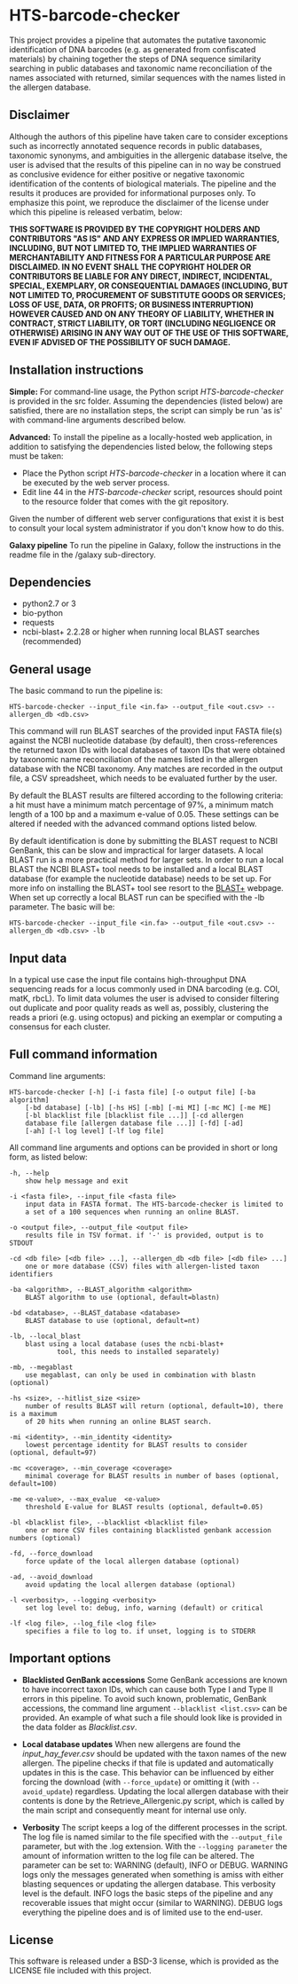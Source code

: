 HTS-barcode-checker
===================

This project provides a pipeline that automates the putative taxonomic identification of DNA 
barcodes (e.g. as generated from confiscated materials) by chaining together the steps of DNA 
sequence similarity searching in public databases and taxonomic name reconciliation of the 
names associated with returned, similar sequences with the names listed in the allergen database.

Disclaimer
----------

Although the authors of this pipeline have taken care to consider exceptions such as 
incorrectly annotated sequence records in public databases, taxonomic synonyms, and 
ambiguities in the allergenic database itselve, the user is advised that the results of 
this pipeline can in no way be construed as conclusive evidence for either positive or
negative taxonomic identification of the contents of biological materials. The pipeline
and the results it produces are provided for informational purposes only. To emphasize
this point, we reproduce the disclaimer of the license under which this pipeline is 
released verbatim, below:

**THIS SOFTWARE IS PROVIDED BY THE COPYRIGHT HOLDERS AND CONTRIBUTORS "AS IS" AND ANY
EXPRESS OR IMPLIED WARRANTIES, INCLUDING, BUT NOT LIMITED TO, THE IMPLIED WARRANTIES OF 
MERCHANTABILITY AND FITNESS FOR A PARTICULAR PURPOSE ARE DISCLAIMED. IN NO EVENT SHALL 
THE COPYRIGHT HOLDER OR CONTRIBUTORS BE LIABLE FOR ANY DIRECT, INDIRECT, INCIDENTAL, 
SPECIAL, EXEMPLARY, OR CONSEQUENTIAL DAMAGES (INCLUDING, BUT NOT LIMITED TO, PROCUREMENT 
OF SUBSTITUTE GOODS OR SERVICES; LOSS OF USE, DATA, OR PROFITS; OR BUSINESS INTERRUPTION) 
HOWEVER CAUSED AND ON ANY THEORY OF LIABILITY, WHETHER IN CONTRACT, STRICT LIABILITY, OR 
TORT (INCLUDING NEGLIGENCE OR OTHERWISE) ARISING IN ANY WAY OUT OF THE USE OF THIS 
SOFTWARE, EVEN IF ADVISED OF THE POSSIBILITY OF SUCH DAMAGE.**

Installation instructions
-------------------------

**Simple:** For command-line usage, the Python script _HTS-barcode-checker_ is provided in 
the src folder. Assuming the dependencies (listed below) are satisfied, there are no 
installation steps, the script can simply be run 'as is' with command-line arguments 
described below.

**Advanced:** To install the pipeline as a locally-hosted web application, in addition to 
satisfying the dependencies listed below, the following steps must be taken:

* Place the Python script _HTS-barcode-checker_ in a location where it can be executed by
the web server process.
* Edit line 44 in the _HTS-barcode-checker_ script, resources should point to the
resource folder that comes with the git repository.

Given the number of different web server configurations that exist it is best to consult 
your local system administrator if you don't know how to do this.

**Galaxy pipeline** To run the pipeline in Galaxy, follow the instructions in the readme
file in the /galaxy sub-directory.

Dependencies
------------

* python2.7 or 3
* bio-python
* requests
* ncbi-blast+ 2.2.28 or higher when running local BLAST searches (recommended)

General usage
-------------

The basic command to run the pipeline is:

`HTS-barcode-checker --input_file <in.fa> --output_file <out.csv> --allergen_db <db.csv>`

This command will run BLAST searches of the provided input FASTA file(s) against the NCBI
nucleotide database (by default), then cross-references the returned taxon IDs with local
databases of taxon IDs that were obtained by taxonomic name reconciliation of the names 
listed in the allergen database with the NCBI taxonomy. Any matches are recorded in the output 
file, a CSV spreadsheet, which needs to be evaluated further by the user.

By default the BLAST results are filtered according to the following criteria: a hit must
have a minimum match percentage of 97%, a minimum match length of a 100 bp and a maximum
e-value of 0.05. These settings can be altered if needed with the advanced command options
listed below.

By default identification is done by submitting the BLAST request to NCBI GenBank, this can
be slow and impractical for larger datasets. A local BLAST run is a more practical method
for larger sets. In order to run a local BLAST the NCBI BLAST+ tool needs to be installed
and a local BLAST database (for example the nucleotide database) needs to be set up. For
more info on installing the BLAST+ tool see resort to the [BLAST+](http://blast.ncbi.nlm.nih.gov/Blast.cgi?CMD=Web&PAGE_TYPE=BlastDocs&DOC_TYPE=Download) webpage. When set up
correctly a local BLAST run can be specified with the -lb parameter. The basic will be:

`HTS-barcode-checker --input_file <in.fa> --output_file <out.csv> --allergen_db <db.csv> -lb`

Input data
----------

In a typical use case the input file contains high-throughput DNA sequencing reads for a 
locus commonly used in DNA barcoding (e.g. COI, matK, rbcL). To limit data volumes the 
user is advised to consider filtering out duplicate and poor quality reads as well as, 
possibly, clustering the reads a priori (e.g. using octopus) and picking an exemplar or 
computing a consensus for each cluster.

Full command information
------------------------

Command line arguments:

	HTS-barcode-checker [-h] [-i fasta file] [-o output file] [-ba algorithm]
		[-bd database] [-lb] [-hs HS] [-mb] [-mi MI] [-mc MC] [-me ME]
		[-bl blacklist file [blacklist file ...]] [-cd allergen
		database file [allergen database file ...]] [-fd] [-ad]
		[-ah] [-l log level] [-lf log file]

All command line arguments and options can be provided in short or long form, as listed
below:

	-h, --help            
		show help message and exit
  
	-i <fasta file>, --input_file <fasta file>
		input data in FASTA format. The HTS-barcode-checker is limited to
		a set of a 100 sequences when running an online BLAST.
		
	-o <output file>, --output_file <output file>
		results file in TSV format. if '-' is provided, output is to STDOUT
		
	-cd <db file> [<db file> ...], --allergen_db <db file> [<db file> ...]
		one or more database (CSV) files with allergen-listed taxon identifiers		

	-ba <algorithm>, --BLAST_algorithm <algorithm>
		BLAST algorithm to use (optional, default=blastn)
		
	-bd <database>, --BLAST_database <database>
		BLAST database to use (optional, default=nt)

	-lb, --local_blast
		blast using a local database (uses the ncbi-blast+
                tool, this needs to installed separately)

	-mb, --megablast      
		use megablast, can only be used in combination with blastn (optional)
		
	-hs <size>, --hitlist_size <size>
		number of results BLAST will return (optional, default=10), there is a maximum
		of 20 hits when running an online BLAST search.
		
	-mi <identity>, --min_identity <identity>
		lowest percentage identity for BLAST results to consider (optional, default=97)
		
	-mc <coverage>, --min_coverage <coverage>
		minimal coverage for BLAST results in number of bases (optional, default=100)
		
	-me <e-value>, --max_evalue  <e-value>
		threshold E-value for BLAST results (optional, default=0.05)
		
	-bl <blacklist file>, --blacklist <blacklist file>
		one or more CSV files containing blacklisted genbank accession numbers (optional)					
						
	-fd, --force_download
		force update of the local allergen database (optional)

	-ad, --avoid_download
		avoid updating the local allergen database (optional)

	-l <verbosity>, --logging <verbosity>
		set log level to: debug, info, warning (default) or critical

	-lf <log file>, --log_file <log file>
		specifies a file to log to. if unset, logging is to STDERR


Important options
-----------------

* **Blacklisted GenBank accessions** Some GenBank accessions are known to have incorrect 
taxon IDs, which can cause both Type I and Type II errors in this pipeline. To avoid such 
known, problematic, GenBank accessions, the command line argument `--blacklist <list.csv>` 
can be provided. An example of what such a file should look like is provided in the data 
folder as _Blacklist.csv_.

* **Local database updates** When new allergens are found the _input_hay_fever.csv_ should be updated with the taxon names of the new allergen. The pipeline checks if that file is updated
and automatically updates in this is the case. This behavior can be influenced by either 
forcing the download (with `--force_update`) or omitting it (with `--avoid_update`) regardless. 
Updating the local allergen database with their contents is done by the Retrieve_Allergenic.py 
script, which is called by the main script and consequently meant for internal use only.

* **Verbosity** The script keeps a log of the different processes in the script. The log 
file is named similar to the file specified with the `--output_file` parameter, but with 
the .log extension. With the `--logging parameter` the amount of information written to 
the log file can be altered. The parameter can be set to: WARNING (default), INFO or DEBUG. 
WARNING logs only the  messages generated when something is amiss with either blasting 
sequences or updating the allergen database. This verbosity level is the default. INFO logs 
the basic steps of the pipeline and any recoverable issues that might occur (similar to 
WARNING). DEBUG logs everything the pipeline does and is of limited use to the end-user.

License
-------

This software is released under a BSD-3 license, which is provided as the LICENSE file
included with this project.
